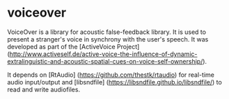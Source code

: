# voiceover
VoiceOver is a library for acoustic false-feedback library. It is used to present a stranger's voice in synchrony with the user's speech. It was developed as part of the [ActiveVoice Project] (http://www.activeself.de/active-voice-the-influence-of-dynamic-extralinguistic-and-acoustic-spatial-cues-on-voice-self-ownership/).

It depends on [RtAudio] (https://github.com/thestk/rtaudio) for real-time audio input/output and [libsndfile] (https://libsndfile.github.io/libsndfile/) to read and write audiofiles.
